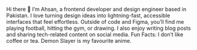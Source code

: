 
Hi there 👋
I’m Ahsan, a frontend developer and design engineer based in Pakistan.
I love turning design ideas into lightning-fast, accessible interfaces that feel effortless.
Outside of code and Figma, you’ll find me playing football, hitting the gym, or drawing. I also enjoy writing blog posts and sharing tech-related content on social media.
Fun Facts:
I don’t like coffee or tea.
Demon Slayer is my favourite anime.
